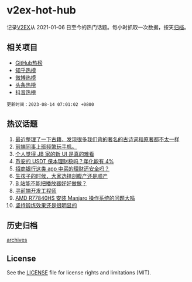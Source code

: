 # v2ex-hot-hub

 记录[V2EX](https://www.v2ex.com/)从 2021-01-06 日至今的热门话题。每小时抓取一次数据，按天[归档](archives)。
 
 ## 相关项目

- [GitHub热榜](https://github.com/it985/github-hot-hub)
- [知乎热榜](https://github.com/it985/zhihu-hot-hub)
- [微博热榜](https://github.com/it985/weibo-hot-hub)
- [头条热榜](https://github.com/it985/toutiao-hot-hub)
- [抖音热榜](https://github.com/it985/douyin-hot-hub)


 `更新时间：2023-08-14 07:01:02 +0800`

## 热议话题

1. [最近整理了一下古籍，发现很多我们背的著名的古诗词和原著都不太一样](https://www.v2ex.com/t/964852)
1. [前端同事上班频繁玩手机。](https://www.v2ex.com/t/964872)
1. [个人觉得 JB 家的新 UI 是真的难看](https://www.v2ex.com/t/964929)
1. [币安的 USDT 保本理财稳吗？年化能有 4%](https://www.v2ex.com/t/964845)
1. [招商银行这类 app 中买的理财还安全吗？](https://www.v2ex.com/t/964816)
1. [生孩子的时候，大家选择剖腹产还是顺产](https://www.v2ex.com/t/964819)
1. [B 站能不能把播放器好好做做？](https://www.v2ex.com/t/964811)
1. [寻前端开发工程师](https://www.v2ex.com/t/964813)
1. [AMD R77840HS 安装 Manjaro 操作系统的问题大吗](https://www.v2ex.com/t/964862)
1. [坚持锻炼效果还是很明显的](https://www.v2ex.com/t/964821)

## 历史归档

[archives](archives)

## License

See the [LICENSE](LICENSE) file for license rights and limitations (MIT).
